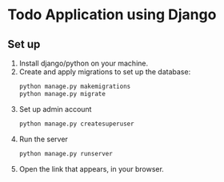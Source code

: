 # Todo Application using Django

## Set up

1. Install django/python on your machine.
2. Create and apply migrations to set up the database:
   ```python
   python manage.py makemigrations
   python manage.py migrate
   ```
3. Set up admin account
   ```python
   python manage.py createsuperuser
   ```
4. Run the server
   ```python
   python manage.py runserver
   ```
5. Open the link that appears, in your browser.
